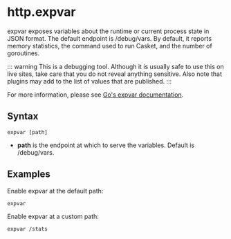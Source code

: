 # http.expvar

expvar exposes variables about the runtime or current process state in JSON format. The default endpoint is /debug/vars.
By default, it reports memory statistics, the command used to run Casket, and the number of goroutines.

::: warning
This is a debugging tool. Although it is usually safe to use this on live sites, take care that you do not reveal
anything sensitive. Also note that plugins may add to the list of values that are published.
:::

For more information, please see [Go's expvar documentation](https://golang.org/pkg/expvar/).

## Syntax

``` casketfile
expvar [path]
```

-   **path** is the endpoint at which to serve the variables. Default is /debug/vars.

## Examples

Enable expvar at the default path:

``` casketfile
expvar
```

Enable expvar at a custom path:

``` casketfile
expvar /stats
```
